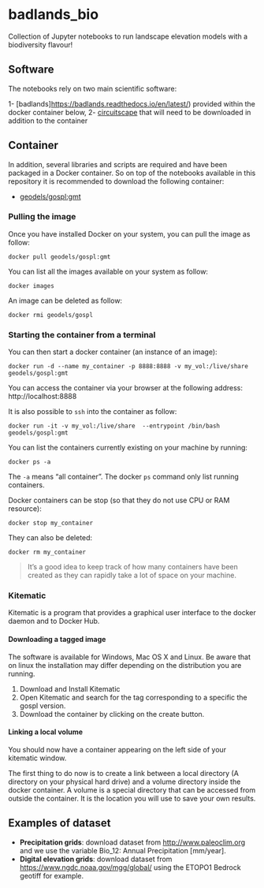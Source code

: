 # badlands_bio

Collection of Jupyter notebooks to run landscape elevation models with a biodiversity flavour!

## Software

The notebooks rely on two main scientific software:

1-  [badlands]https://badlands.readthedocs.io/en/latest/) provided within the docker container below,
2- [circuitscape](https://circuitscape.org) that will need to be downloaded in addition to the container


## Container

In addition, several libraries and scripts are required and have been packaged in a Docker container. So on top of the notebooks available in this repository it is recommended to download the following container:

+ [geodels/gospl:gmt](https://hub.docker.com/layers/geodels/gospl/gmt/images/sha256-d295a158bed668f8d4520528a49e6fe0a72294932ea999d6e5b74cbe73ccfd67?context=repo)

### Pulling the image

Once you have installed Docker on your system, you can pull the image as follow:

`docker pull geodels/gospl:gmt`

You can list all the images available on your system as follow:

`docker images`

An image can be deleted as follow:

`docker rmi geodels/gospl`

### Starting the container from a terminal

You can then start a docker container (an instance of an image):

`docker run -d --name my_container -p 8888:8888 -v my_vol:/live/share geodels/gospl:gmt`
   
You can access the container via your browser at the following address: http://localhost:8888

It is also possible to `ssh` into the container as follow:

`docker run -it -v my_vol:/live/share  --entrypoint /bin/bash geodels/gospl:gmt`

You can list the containers currently existing on your machine by running:

`docker ps -a`

The `-a` means “all container”. The docker `ps` command only list running containers.

Docker containers can be stop (so that they do not use CPU or RAM resource):

`docker stop my_container`

They can also be deleted:

`docker rm my_container`

> It’s a good idea to keep track of how many containers have been created as they can rapidly take a lot of space on your machine.

### Kitematic

Kitematic is a program that provides a graphical user interface to the docker daemon and to Docker Hub.

#### Downloading a tagged image

The software is available for Windows, Mac OS X and Linux. Be aware that on linux the installation may differ depending on the distribution you are running.

1. Download and Install Kitematic
2. Open Kitematic and search for the tag corresponding to a specific the gospl version.
3. Download the container by clicking on the create button.

#### Linking a local volume

You should now have a container appearing on the left side of your kitematic window.

The first thing to do now is to create a link between a local directory (A directory on your physical hard drive) and a volume directory inside the docker container. A volume is a special directory that can be accessed from outside the container. It is the location you will use to save your own results.

## Examples of dataset

+ **Precipitation grids**: download dataset from http://www.paleoclim.org and we use the variable Bio_12: Annual Precipitation [mm/year].
+ **Digital elevation grids**: download dataset from https://www.ngdc.noaa.gov/mgg/global/ using the ETOPO1 Bedrock geotiff for example.

